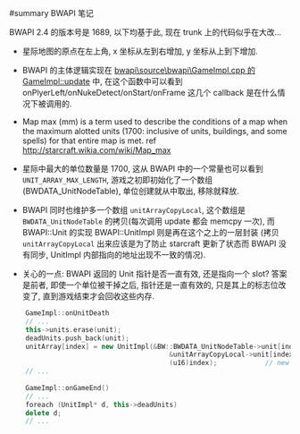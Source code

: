 ﻿#summary BWAPI 笔记

BWAPI 2.4 的版本号是 1689, 以下均基于此, 现在 trunk 上的代码似乎在大改...

  * 星际地图的原点在左上角, x 坐标从左到右增加, y 坐标从上到下增加.


  * BWAPI 的主体逻辑实现在 [bwapi\source\bwapi\GameImpl.cpp 的 GameImpl::update](http://code.google.com/p/bwapi/source/browse/trunk/bwapi/BWAPI/Source/BWAPI/GameImpl.cpp?r=1689#657) 中, 在这个函数中可以看到 onPlyerLeft/onNukeDetect/onStart/onFrame 这几个 callback 是在什么情况下被调用的.


  * Map max (mm) is a term used to describe the conditions of a map when the maximum alotted units (1700: inclusive of units, buildings, and some spells) for that entire map is met.  ref http://starcraft.wikia.com/wiki/Map_max

  * 星际中最大的单位数量是 1700, 这从 BWAPI 中的一个常量也可以看到 `UNIT_ARRAY_MAX_LENGTH`, 游戏之初即初始化了一个数组 (BWDATA\_UnitNodeTable), 单位创建就从中取出, 移除就释放.

  * BWAPI 同时也维护多一个数组 `unitArrayCopyLocal`, 这个数组是 `BWDATA_UnitNodeTable` 的拷贝(每次调用 update 都会 memcpy 一次), 而 BWAPI::Unit 的实现 BWAPI::UnitImpl 则是再在这个之上的一层封装 (拷贝 `unitArrayCopyLocal` 出来应该是为了防止 starcraft 更新了状态而 BWAPI 没有同步, UnitImpl 内部指向的地址出现不一致的情况).

  * 关心的一点: BWAPI 返回的 Unit 指针是否一直有效, 还是指向一个 slot? 答案是前者, 即使一个单位被干掉之后, 指针还是一直有效的, 只是其上的标志位改变了, 直到游戏结束才会回收这些内存.
```c++
    GameImpl::onUnitDeath
    // ...
    this->units.erase(unit);
    deadUnits.push_back(unit);
    unitArray[index] = new UnitImpl(&BW::BWDATA_UnitNodeTable->unit[index],
                                        &unitArrayCopyLocal->unit[index],
                                        (u16)index);            // new 一个新的出来替换原先的 slot
    // ...
   
    GameImpl::onGameEnd()
    // ...
    foreach (UnitImpl* d, this->deadUnits)
    delete d;
    // ...
```

